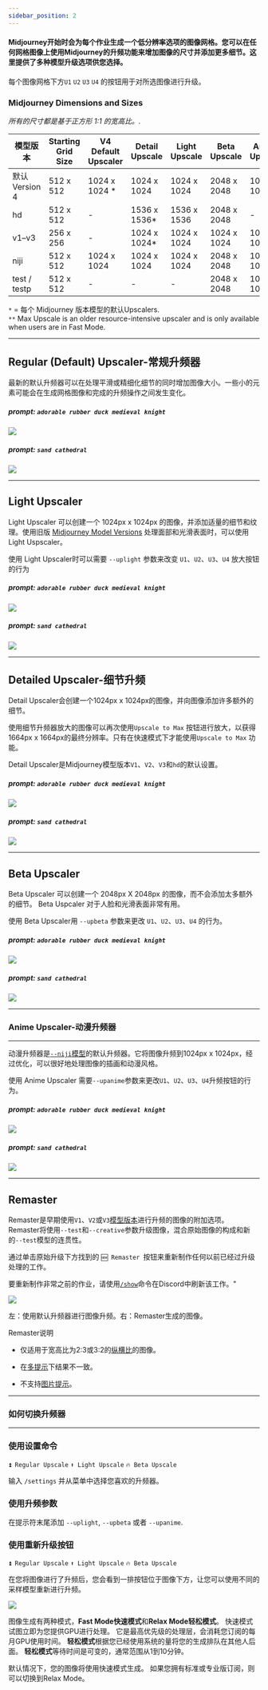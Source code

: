 ```yaml
---
sidebar_position: 2
---
```


#### Midjourney开始时会为每个作业生成一个低分辨率选项的图像网格。您可以在任何网格图像上使用Midjourney的升频功能来增加图像的尺寸并添加更多细节。这里提供了多种模型升级选项供您选择。

 每个图像网格下方`U1` `U2` `U3` `U4` 的按钮用于对所选图像进行升级。

### Midjourney Dimensions and Sizes

_所有的尺寸都是基于正方形 1:1 的宽高比。._

| 模型版本  | Starting Grid Size | V4 Default Upscaler | Detail Upscale | Light Upscale | Beta Upscale | Anime Upscale | Max Upscale** |
|----------------|--------------------|---------------------|----------------|---------------|--------------|---------------|---------------|
| 默认<br/>Version 4 | 512 x 512 | 1024 x 1024 * | 1024 x 1024 | 1024 x 1024 | 2048 x 2048 | 1024 x 1024 | - |
| hd | 512 x 512 | - | 1536 x 1536* | 1536 x 1536 | 2048 x 2048 | - | 1024 x 1024 |
| v1–v3 | 256 x 256 | - | 1024 x 1024* | 1024 x 1024 | 1024 x 1024 | 1024 x 1024 | 1664 x 1664 |
| niji | 512 x 512 | 1024 x 1024 | 1024 x 1024 | 1024 x 1024 | 2048 x 2048 | 1024 x 1024 | - |
| test / testp | 512 x 512 | - | - | - | 2048 x 2048 | 1024 x 1024* | - |

`*` = 每个 Midjourney 版本模型的默认Upscalers.  
`**` Max Upscale is an older resource-intensive upscaler and is only available when users are in Fast Mode.

* * *

Regular (Default) Upscaler-常规升频器
--------------------------

最新的默认升频器可以在处理平滑或精细化细节的同时增加图像大小。一些小的元素可能会在生成网格图像和完成的升频操作之间发生变化。


##### prompt: `adorable rubber duck medieval knight`

![](https://cdn.document360.io/3040c2b6-fead-4744-a3a9-d56d621c6c7e/Images/Documentation/MJ_Upscaler_Regular.png)

##### prompt: `sand cathedral`

![](https://cdn.document360.io/3040c2b6-fead-4744-a3a9-d56d621c6c7e/Images/Documentation/MJ_Upscaler_Regular2.png)

* * *

Light Upscaler
--------------

Light Upscaler 可以创建一个 1024px x 1024px 的图像，并添加适量的细节和纹理。使用旧版 [Midjourney Model Versions](https://docs.midjourney.com/model-versions) 处理面部和光滑表面时，可以使用 Light Uspscaler。

使用 Light Upscaler时可以需要 `--uplight` 参数来改变 `U1`、`U2`、`U3`、`U4` 放大按钮的行为

##### prompt: `adorable rubber duck medieval knight`

![](https://cdn.document360.io/3040c2b6-fead-4744-a3a9-d56d621c6c7e/Images/Documentation/MJ_Upscaler_light.png)

##### prompt: `sand cathedral`

![](https://cdn.document360.io/3040c2b6-fead-4744-a3a9-d56d621c6c7e/Images/Documentation/MJ_Upscaler_Light2.png)

* * *

Detailed Upscaler-细节升频
-----------------

Detail Upscaler会创建一个1024px x 1024px的图像，并向图像添加许多额外的细节。

使用细节升频器放大的图像可以再次使用`Upscale to Max` 按钮进行放大，以获得1664px x 1664px的最终分辨率。只有在快速模式下才能使用`Upscale to Max` 功能。

Detail Upscaler是Midjourney模型版本`V1`、`V2`、`V3`和`hd`的默认设置。

##### prompt: `adorable rubber duck medieval knight`

![](https://cdn.document360.io/3040c2b6-fead-4744-a3a9-d56d621c6c7e/Images/Documentation/MJ_Upscaler_Detailed.png)

##### prompt: `sand cathedral`

![](https://cdn.document360.io/3040c2b6-fead-4744-a3a9-d56d621c6c7e/Images/Documentation/MJ_Upscaler_Detailed2.png)

* * *

Beta Upscaler
-------------


Beta Upscaler 可以创建一个 2048px X 2048px 的图像，而不会添加太多额外的细节。 Beta Uspcaler 对于人脸和光滑表面非常有用。

使用 Beta Upscaler用 `--upbeta` 参数来更改 `U1`、`U2`、`U3`、`U4` 的行为。

##### prompt: `adorable rubber duck medieval knight`

![](https://cdn.document360.io/3040c2b6-fead-4744-a3a9-d56d621c6c7e/Images/Documentation/MJ_Upscaler_beta.png)

##### prompt: `sand cathedral`

![](https://cdn.document360.io/3040c2b6-fead-4744-a3a9-d56d621c6c7e/Images/Documentation/MJ_Upscaler_Beta2.png)

* * *

### Anime Upscaler-动漫升频器

--------------

动漫升频器是[`--niji`模型](https://docs.midjourney.com/models)的默认升频器。它将图像升频到1024px x 1024px，经过优化，可以很好地处理图像的插画和动漫风格。

使用 Anime Upscaler 需要`--upanime`参数来更改`U1`、`U2`、`U3`、`U4`升频按钮的行为。

##### prompt: `adorable rubber duck medieval knight`

![](https://cdn.document360.io/3040c2b6-fead-4744-a3a9-d56d621c6c7e/Images/Documentation/MJ_Upscaler_beta.png)

##### prompt: `sand cathedral`

![](https://cdn.document360.io/3040c2b6-fead-4744-a3a9-d56d621c6c7e/Images/Documentation/MJ_Upscaler_Beta2.png)

* * *

Remaster
--------


Remaster是早期使用`V1`、`V2`或`V3`[模型版本](https://docs.midjourney.com/model-versions)进行升频的图像的附加选项。 Remaster将使用`--test`和`--creative`参数升级图像，混合原始图像的构成和新的`--test`模型的连贯性。

通过单击原始升级下方找到的 `🆕 Remaster `按钮来重新制作任何以前已经过升级处理的工作。

要重新制作非常之前的作业，请使用[`/show`](https://docs.midjourney.com/v1/docs/show-job)命令在Discord中刷新该工作。"

![](https://cdn.document360.io/3040c2b6-fead-4744-a3a9-d56d621c6c7e/Images/Documentation/MJ_RemasterEx.png)

左：使用默认升频器进行图像升频。右：Remaster生成的图像。

Remaster说明

* 仅适用于宽高比为2:3或3:2的[纵横比](https://docs.midjourney.com/docs/aspect-ratios)的图像。

* 在[多提示](https://docs.midjourney.com/docs/multi-prompts)下结果不一致。

* 不支持[图片提示](https://docs.midjourney.com/v1/docs/image-prompts)。

* * *


### 如何切换升频器

-----------------------

### 使用设置命令

`⏫ Regular Upscale` `⬆️ Light Upscale` `🔥 Beta Upscale`

输入 `/settings` 并从菜单中选择您喜欢的升频器。

### 使用升频参数

在提示符末尾添加 `--uplight`, `--upbeta` 或者 `--upanime`.

### 使用重新升级按钮

`⏫ Regular Upscale` `⬆️ Light Upscale` `🔥 Beta Upscale`

在您将图像进行了升频后，您会看到一排按钮位于图像下方，让您可以使用不同的采样模型重新进行升频。

![](https://cdn.document360.io/3040c2b6-fead-4744-a3a9-d56d621c6c7e/Images/Documentation/MJ_Upscaler_Interface.png)


图像生成有两种模式，**Fast Mode快速模式**和**Relax Mode轻松模式**。 快速模式试图立即为您提供GPU进行处理。 它是最高优先级的处理层，会消耗您订阅的每月GPU使用时间。 **轻松模式**根据您已经使用系统的量将您的生成排队在其他人后面。 **轻松模式**等待时间是可变的，通常范围从1到10分钟。

默认情况下，您的图像将使用快速模式生成。 如果您拥有标准或专业版订阅，则可以切换到Relax Mode。

